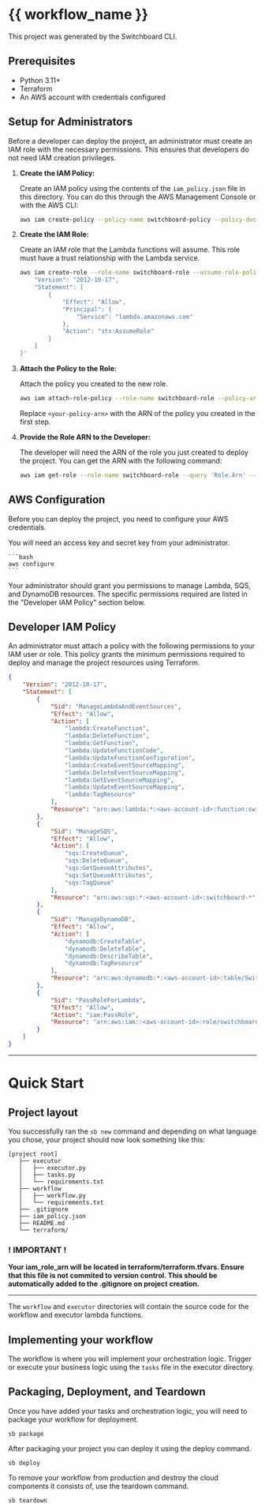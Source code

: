 # {{ workflow_name }}

This project was generated by the Switchboard CLI.

## Prerequisites

- Python 3.11+
- Terraform
- An AWS account with credentials configured

## Setup for Administrators

Before a developer can deploy the project, an administrator must create an IAM role with the necessary permissions. This ensures that developers do not need IAM creation privileges.

1.  **Create the IAM Policy:**

    Create an IAM policy using the contents of the `iam_policy.json` file in this directory. You can do this through the AWS Management Console or with the AWS CLI:

    ```bash
    aws iam create-policy --policy-name switchboard-policy --policy-document file://iam_policy.json
    ```

2.  **Create the IAM Role:**

    Create an IAM role that the Lambda functions will assume. This role must have a trust relationship with the Lambda service.

    ```bash
    aws iam create-role --role-name switchboard-role --assume-role-policy-document '{
        "Version": "2012-10-17",
        "Statement": [
            {
                "Effect": "Allow",
                "Principal": {
                    "Service": "lambda.amazonaws.com"
                },
                "Action": "sts:AssumeRole"
            }
        ]
    }'
    ```

3.  **Attach the Policy to the Role:**

    Attach the policy you created to the new role.

    ```bash
    aws iam attach-role-policy --role-name switchboard-role --policy-arn <your-policy-arn>
    ```

    Replace `<your-policy-arn>` with the ARN of the policy you created in the first step.

4.  **Provide the Role ARN to the Developer:**

    The developer will need the ARN of the role you just created to deploy the project. You can get the ARN with the following command:

    ```bash
    aws iam get-role --role-name switchboard-role --query 'Role.Arn' --output text
    ```

## AWS Configuration

Before you can deploy the project, you need to configure your AWS credentials.

You will need an access key and secret key from your administrator.

    ```bash
    aws configure
    ```

Your administrator should grant you permissions to manage Lambda, SQS, and DynamoDB resources. 
The specific permissions required are listed in the "Developer IAM Policy" section below.

## Developer IAM Policy

An administrator must attach a policy with the following permissions to your IAM user or role. This policy grants the minimum permissions required to deploy and manage the project resources using Terraform.

```json
{
    "Version": "2012-10-17",
    "Statement": [
        {
            "Sid": "ManageLambdaAndEventSources",
            "Effect": "Allow",
            "Action": [
                "lambda:CreateFunction",
                "lambda:DeleteFunction",
                "lambda:GetFunction",
                "lambda:UpdateFunctionCode",
                "lambda:UpdateFunctionConfiguration",
                "lambda:CreateEventSourceMapping",
                "lambda:DeleteEventSourceMapping",
                "lambda:GetEventSourceMapping",
                "lambda:UpdateEventSourceMapping",
                "lambda:TagResource"
            ],
            "Resource": "arn:aws:lambda:*:<aws-account-id>:function:switchboard-*"
        },
        {
            "Sid": "ManageSQS",
            "Effect": "Allow",
            "Action": [
                "sqs:CreateQueue",
                "sqs:DeleteQueue",
                "sqs:GetQueueAttributes",
                "sqs:SetQueueAttributes",
                "sqs:TagQueue"
            ],
            "Resource": "arn:aws:sqs:*:<aws-account-id>:switchboard-*"
        },
        {
            "Sid": "ManageDynamoDB",
            "Effect": "Allow",
            "Action": [
                "dynamodb:CreateTable",
                "dynamodb:DeleteTable",
                "dynamodb:DescribeTable",
                "dynamodb:TagResource"
            ],
            "Resource": "arn:aws:dynamodb:*:<aws-account-id>:table/Switchboard*"
        },
        {
            "Sid": "PassRoleForLambda",
            "Effect": "Allow",
            "Action": "iam:PassRole",
            "Resource": "arn:aws:iam::<aws-account-id>:role/switchboard-role"
        }
    ]
}
```

__________________________________________________________

# Quick Start

## Project layout

You successfully ran the `sb new` command and depending on what language you chose, your project should now look something like this:

```
[project root]
   ├── executor
   │   ├── executor.py
   │   ├── tasks.py
   │   └── requirements.txt
   ├── workflow
   │   ├── workflow.py
   │   └── requirements.txt
   ├── .gitignore
   ├── iam_policy.json
   ├── README.md
   └── terraform/
```

### ! IMPORTANT !
**Your iam_role_arn will be located in terraform/terraform.tfvars. Ensure that this file is not commited to version control. This should be automatically added to the .gitignore on project creation.**
__________________________________________________________

The `workflow` and `executor` directories will contain the source code for the workflow and executor lambda functions.

## Implementing your workflow

The workflow is where you will implement your orchestration logic. Trigger or execute your business logic using the `tasks` file in the executor directory.

## Packaging, Deployment, and Teardown
Once you have added your tasks and orchestration logic, you will need to package your workflow for deployment.
```
sb package
```

After packaging your project you can deploy it using the deploy command.
```
sb deploy
```

To remove your workflow from production and destroy the cloud components it consists of, use the teardown command.
```
sb teardown
```



